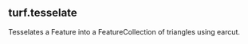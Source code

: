 ## turf.tesselate

Tesselates a Feature<Polygon> into a FeatureCollection<Polygon> of triangles using earcut.
